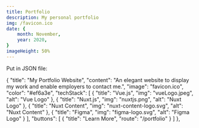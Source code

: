 ```yaml
---
title: Portfolio
description: My personal portfolio
img: /favicon.ico
date: {
    month: November,
    year: 2020,
}
imageHeight: 50%
---
```


Put in JSON file:

{
        "title": "My Portfolio Website",
        "content": "An elegant website to display my work and enable employers to contact me.",
        "image": "favicon.ico",
        "color": "#ef6a3e",
        "techStack": [
            {
                "title": "Vue.js",
                "img": "vueLogo.jpeg",
                "alt": "Vue Logo"
            },
            {
                "title": "Nuxt.js",
                "img": "nuxtjs.png",
                "alt": "Nuxt Logo"
            },
            {
                "title": "Nuxt Content",
                "img": "nuxt-content-logo.svg",
                "alt": "Nuxt Content"
            },
            {
                "title": "Figma",
                "img": "figma-logo.svg",
                "alt": "Figma Logo"
            }
        ],
        "buttons": [
            {
                "title": "Learn More",
                "route": "/portfolio"
            }
        ]
    },
